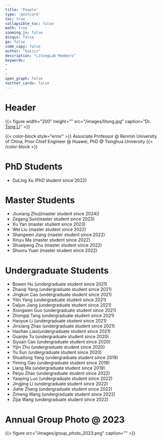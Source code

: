 ```yaml
---
title: 'People'
type: 'postcard'
toc: true 
collapsible_toc: false
math: true
zooming_js: false
disqus: false 
ga: false 
code_copy: false
author: "kaiiiz"
description: "LitongLab Members"
keywords:
-
-
- 
open_graph: false
twitter_cards: false
---
```


# Header

{{< figure width="200" height="" src="/images/litong.jpg" caption="Dr. [Tong Li](http://iir.ruc.edu.cn/~litong/index.html)" >}}

{{< color-block style="error" >}}
Associate Professor @ Renmin University of China, Prior Chief Engineer @ Huawei, PhD @ Tsinghua University
{{< /color-block >}}


# PhD Students

- DuLing Xu (PhD student since 2022)
  
# Master Students

- Jiuxiang Zhu((master student since 2024))
- Zegang Sun(master student since 2023)
- Xu Yan (master student since 2023)
- Wei Liu (master student since 2022)
- Shangwen Jiang (master student since 2022)
- Xinyu Ma (master student since 2022)
- Shuaipeng Zhu (master student since 2022)
- Shuoru Yuan (master student since 2022)


# Undergraduate Students

- Bowen Hu (undergraduate student since 2021)
- Zhaoqi Yang (undergraduate student since 2021)
- Jingkun Cao (undergraduate student since 2021)
- Yilin Yang (undergraduate student since 2021)
- Daijun Jiang (undergraduate student since 2021)
- Xiongwen Guo (undergraduate student since 2021)
- Zhongqi Tang (undergraduate student since 2021)
- Haoyue Li (undergraduate student since 2021)
- Jinxiang Zhao (undergraduate student since 2021)
- Haohan Liao(undergraduate student since 2021)
- Guanjie Tu (undergraduate student since 2020)
- Siyuan Cao (undergraduate student since 2020)
- Yijin Zhu (undergraduate student since 2020)
- Yu Sun (undergraduate student since 2020)
- Shuailong Yang (undergraduate student since 2019)
- Yiming Gao (undergraduate student since 2019)
- Liang Ma (undergraduate student since 2019)
- Peiyu Zhao (undergraduate student since 2022)
- Yaoping Luo (undergraduate student since 2022)
- Jingjing Li (undergraduate student since 2022)
- Jiahe Zhang (undergraduate student since 2022)
- Zimeng Wang (undergraduate student since 2022)
- Zijia Wang (undergraduate student since 2022)
  
# Annual Group Photo @ 2023

{{< figure src="/images/group_photo_2023.png" caption="" >}}
